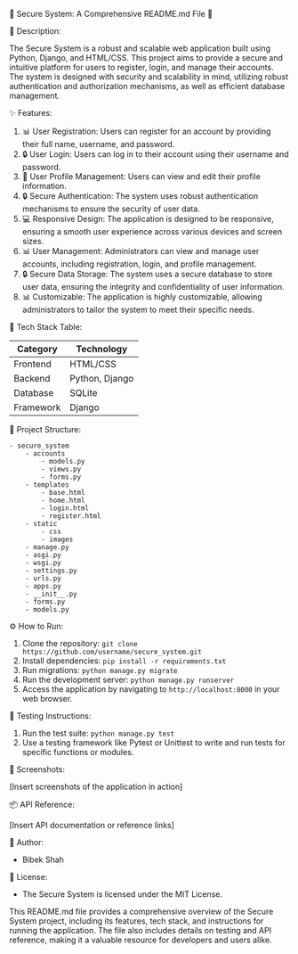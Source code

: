 🚀 Secure System: A Comprehensive README.md File 🚀

📖 Description:

The Secure System is a robust and scalable web application built using Python, Django, and HTML/CSS. This project aims to provide a secure and intuitive platform for users to register, login, and manage their accounts. The system is designed with security and scalability in mind, utilizing robust authentication and authorization mechanisms, as well as efficient database management.

✨ Features:

1. 📊 User Registration: Users can register for an account by providing their full name, username, and password.
2. 🔒 User Login: Users can log in to their account using their username and password.
3. 📝 User Profile Management: Users can view and edit their profile information.
4. 🔒 Secure Authentication: The system uses robust authentication mechanisms to ensure the security of user data.
5. 💻 Responsive Design: The application is designed to be responsive, ensuring a smooth user experience across various devices and screen sizes.
6. 📊 User Management: Administrators can view and manage user accounts, including registration, login, and profile management.
7. 🔒 Secure Data Storage: The system uses a secure database to store user data, ensuring the integrity and confidentiality of user information.
8. 📊 Customizable: The application is highly customizable, allowing administrators to tailor the system to meet their specific needs.

🧰 Tech Stack Table:

| Category | Technology |
| --- | --- |
| Frontend | HTML/CSS |
| Backend | Python, Django |
| Database | SQLite |
| Framework | Django |

📁 Project Structure:

```
- secure_system
    - accounts
        - models.py
        - views.py
        - forms.py
    - templates
        - base.html
        - home.html
        - login.html
        - register.html
    - static
        - css
        - images
    - manage.py
    - asgi.py
    - wsgi.py
    - settings.py
    - urls.py
    - apps.py
    - __init__.py
    - forms.py
    - models.py
```

⚙️ How to Run:

1. Clone the repository: `git clone https://github.com/username/secure_system.git`
2. Install dependencies: `pip install -r requirements.txt`
3. Run migrations: `python manage.py migrate`
4. Run the development server: `python manage.py runserver`
5. Access the application by navigating to `http://localhost:8000` in your web browser.

🧪 Testing Instructions:

1. Run the test suite: `python manage.py test`
2. Use a testing framework like Pytest or Unittest to write and run tests for specific functions or modules.

📸 Screenshots:

[Insert screenshots of the application in action]

📦 API Reference:

[Insert API documentation or reference links]

👤 Author:

* Bibek Shah

📝 License:

* The Secure System is licensed under the MIT License.

This README.md file provides a comprehensive overview of the Secure System project, including its features, tech stack, and instructions for running the application. The file also includes details on testing and API reference, making it a valuable resource for developers and users alike.
